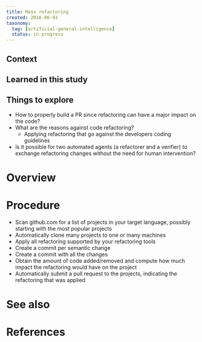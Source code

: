 ```yaml
---
title: Mass refactoring
created: 2016-06-03
taxonomy:
  tag: [artificial-general-intelligence]
  status: in progress
---
```


## Context

## Learned in this study

## Things to explore
* How to properly build a PR since refactoring can have a major impact on the code?
* What are the reasons against code refactoring?
	* Applying refactoring that go against the developers coding guidelines
* Is it possible for two automated agents (a refactorer and a verifier) to exchange refactoring changes without the need for human intervention?

# Overview

# Procedure
* Scan github.com for a list of projects in your target language, possibly starting with the most popular projects
* Automatically clone many projects to one or many machines
* Apply all refactoring supported by your refactoring tools
* Create a commit per semantic change
* Create a commit with all the changes
* Obtain the amount of code added/removed and compute how much impact the refactoring would have on the project
* Automatically submit a pull request to the projects, indicating the refactoring that was applied

# See also

# References
